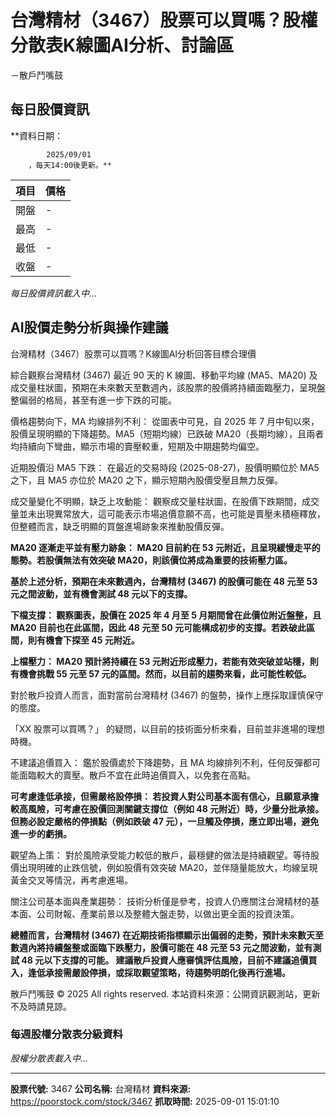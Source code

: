 # 台灣精材（3467）股票可以買嗎？股權分散表K線圖AI分析、討論區
－散戶鬥嘴鼓

## 每日股價資訊

**資料日期：
        
            2025/09/01
        ，每天14:00後更新。**

| 項目 | 價格 |
|------|------|
| 開盤 | - |
| 最高 | - |
| 最低 | - |
| 收盤 | - |

*每日股價資訊載入中...*

## AI股價走勢分析與操作建議

台灣精材（3467）股票可以買嗎？K線圖AI分析回答目標合理價

綜合觀察台灣精材 (3467) 最近 90 天的 K 線圖、移動平均線 (MA5、MA20) 及成交量柱狀圖，預期在未來數天至數週內，該股票的股價將持續面臨壓力，呈現盤整偏弱的格局，甚至有進一步下跌的可能。

價格趨勢向下，MA 均線排列不利： 從圖表中可見，自 2025 年 7 月中旬以來，股價呈現明顯的下降趨勢。MA5（短期均線）已跌破 MA20（長期均線），且兩者均持續向下彎曲，顯示市場的賣壓較重，短期及中期趨勢均偏空。

近期股價沿 MA5 下跌： 在最近的交易時段 (2025-08-27)，股價明顯位於 MA5 之下，且 MA5 亦位於 MA20 之下，顯示短期內股價受壓且無力反彈。

成交量變化不明顯，缺乏上攻動能： 觀察成交量柱狀圖，在股價下跌期間，成交量並未出現異常放大，這可能表示市場追價意願不高，也可能是賣壓未積極釋放，但整體而言，缺乏明顯的買盤進場跡象來推動股價反彈。

**MA20 逐漸走平並有壓力跡象： MA20 目前約在 53 元附近，且呈現緩慢走平的態勢。若股價無法有效突破 MA20，則該價位將成為重要的技術壓力區。**

**基於上述分析，預期在未來數週內，台灣精材 (3467) 的股價可能在 48 元至 53 元之間波動，並有機會測試 48 元以下的支撐。**

**下檔支撐： 觀察圖表，股價在 2025 年 4 月至 5 月期間曾在此價位附近盤整，且 MA20 目前也在此區間，因此 48 元至 50 元可能構成初步的支撐。若跌破此區間，則有機會下探至 45 元附近。**

**上檔壓力： MA20 預計將持續在 53 元附近形成壓力，若能有效突破並站穩，則有機會挑戰 55 元至 57 元的區間。然而，以目前的趨勢來看，此可能性較低。**

對於散戶投資人而言，面對當前台灣精材 (3467) 的盤勢，操作上應採取謹慎保守的態度。

「XX 股票可以買嗎？」 的疑問，以目前的技術面分析來看，目前並非進場的理想時機。

不建議追價買入： 鑑於股價處於下降趨勢，且 MA 均線排列不利，任何反彈都可能面臨較大的賣壓。散戶不宜在此時追價買入，以免套在高點。

**可考慮逢低承接，但需嚴格設停損： 若投資人對公司基本面有信心，且願意承擔較高風險，可考慮在股價回測關鍵支撐位（例如 48 元附近）時，少量分批承接。但務必設定嚴格的停損點（例如跌破 47 元），一旦觸及停損，應立即出場，避免進一步的虧損。**

觀望為上策： 對於風險承受能力較低的散戶，最穩健的做法是持續觀望。等待股價出現明確的止跌信號，例如股價有效突破 MA20，並伴隨量能放大，均線呈現黃金交叉等情況，再考慮進場。

關注公司基本面與產業趨勢： 技術分析僅是參考，投資人仍應關注台灣精材的基本面、公司財報、產業前景以及整體大盤走勢，以做出更全面的投資決策。

**總體而言，台灣精材 (3467) 在近期技術指標顯示出偏弱的走勢，預計未來數天至數週內將持續盤整或面臨下跌壓力，股價可能在 48 元至 53 元之間波動，並有測試 48 元以下支撐的可能。 建議散戶投資人應審慎評估風險，目前不建議追價買入，逢低承接需嚴設停損，或採取觀望策略，待趨勢明朗化後再行進場。**

散戶鬥嘴鼓 © 2025 All rights reserved. 本站資料來源：公開資訊觀測站，更新不及時請見諒。

### 每週股權分散表分級資料

*股權分散表載入中...*

---

**股票代號:** 3467
**公司名稱:** 台灣精材
**資料來源:** https://poorstock.com/stock/3467
**抓取時間:** 2025-09-01 15:01:10